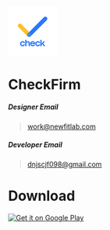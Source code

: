 <img src="art/ic_launcher.png" width="100" height="100">

# CheckFirm

##### Designer Email
> work@newfitlab.com

##### Developer Email
> dnjscjf098@gmail.com

# Download
<a href='https://play.google.com/store/apps/details?id=com.illusion.checkfirm&pcampaignid=MKT-Other-global-all-co-prtnr-py-PartBadge-Mar2515-1'><img alt='Get it on Google Play' src='https://play.google.com/intl/en_us/badges/images/generic/en_badge_web_generic.png' width="350"/></a>
